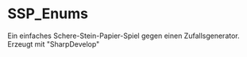 # SSP_Enums

Ein einfaches Schere-Stein-Papier-Spiel gegen einen Zufallsgenerator.
Erzeugt mit "SharpDevelop"
